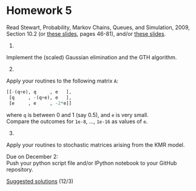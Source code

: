 Homework 5
==========

Read
Stewart, Probability, Markov Chains, Queues, and Simulation, 2009, Section 10.2
(or [these slides](http://www.sti.uniurb.it/events/sfm07pe/slides/Stewart_1.pdf), pages 46-81),
and/or
[these slides](http://www.oyama.e.u-tokyo.ac.jp/theory14/theory14markov2-slides.pdf).

1.
Implement the (scaled) Gaussian elimination and the GTH algorithm.

2.
Apply your routines to the following matrix `A`:

```python
[[-(q+e), q     , e   ],
 [q     , -(q+e), e   ],
 [e     , e     , -2*e]]
```

where `q` is between 0 and 1 (say 0.5),
and `e` is very small.  
Compare the outcomes for `1e-8`, ..., `1e-16` as values of `e`.

3.
Apply your routines to stochastic matrices arising from the KMR model.

Due on December 2:  
Push your python script file and/or IPython notebook to your GitHub repository.

[Suggested solutions](http://nbviewer.ipython.org/github/oyamad/theory14/blob/master/markov/gaussian_elimination.ipynb)
(12/3)
